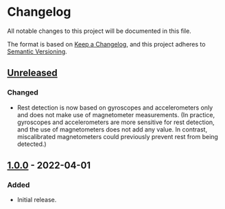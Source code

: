 <!--
SPDX-FileCopyrightText: 2021 Daniel Laidig <laidig@control.tu-berlin.de>

SPDX-License-Identifier: MIT

Sections:
### Added (for new features)
### Changed (for changes in existing functionality)
### Deprecated (for soon-to-be removed features)
### Removed (for now removed features)
### Fixed (for any bug fixes)
### Security (in case of vulnerabilities)
-->
# Changelog
All notable changes to this project will be documented in this file.

The format is based on [Keep a Changelog](https://keepachangelog.com/en/1.0.0/),
and this project adheres to [Semantic Versioning](https://semver.org/spec/v2.0.0.html).

## [Unreleased]
### Changed
- Rest detection is now based on gyroscopes and accelerometers only and does not make use of magnetometer measurements.
  (In practice, gyroscopes and accelerometers are more sensitive for rest detection, and the use of magnetometers does
  not add any value. In contrast, miscalibrated magnetometers could previously prevent rest from being detected.)

## [1.0.0] - 2022-04-01
### Added
- Initial release.

[Unreleased]: https://github.com/dlaidig/vqf/compare/v1.0.0...HEAD
[1.0.0]: https://github.com/dlaidig/vqf/releases/tag/v1.0.0
